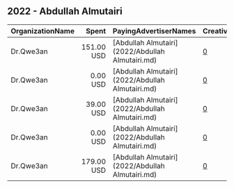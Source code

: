## 2022 - Abdullah Almutairi 
|OrganizationName|Spent|PayingAdvertiserNames|CreativeUrls|Impressions|Genders|AgeBrackets|CountryCodes|BillingAddresses|CandidateBallotInformation|
|:---|---:|:---|:---|---:|:---|:---|:---|:---|:---|
|Dr.Qwe3an|151.00 USD|[Abdullah Almutairi](2022/Abdullah Almutairi.md)|[0](https://www.snap.com/political-ads/asset/67b680b8c1d4eac40d710d62471b24c6436c48fa903b2dc3495a7383984deca0?mediaType=mov)|201,089||21+|kuwait|KW||
|Dr.Qwe3an|0.00 USD|[Abdullah Almutairi](2022/Abdullah Almutairi.md)|[0](https://www.snap.com/political-ads/asset/31d61601df60834cef442f19eb5e8ec69ed37002836dc90c4c54df66c4299215?mediaType=MOV)|494||21+|kuwait|KW||
|Dr.Qwe3an|39.00 USD|[Abdullah Almutairi](2022/Abdullah Almutairi.md)|[0](https://www.snap.com/political-ads/asset/0fed50ee86a5e98ba51dbb14e3e7852feb0cc6c029ecfb556b5840e2d7ee6538?mediaType=mp4)|10,768||21+|kuwait|KW|Qiwaiaan|
|Dr.Qwe3an|0.00 USD|[Abdullah Almutairi](2022/Abdullah Almutairi.md)|[0](https://www.snap.com/political-ads/asset/31d61601df60834cef442f19eb5e8ec69ed37002836dc90c4c54df66c4299215?mediaType=MOV)|851||21+|kuwait|KW||
|Dr.Qwe3an|179.00 USD|[Abdullah Almutairi](2022/Abdullah Almutairi.md)|[0](https://www.snap.com/political-ads/asset/14690e0a803561c3db07a5cffb16a2893a8006af87a928e61ad82f148e6b1eba?mediaType=mp4)|52,222||21+|kuwait|KW|Qiwaiaan|
